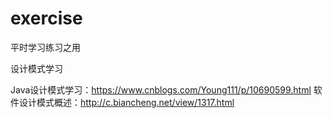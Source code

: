 # exercise
平时学习练习之用

设计模式学习

Java设计模式学习：https://www.cnblogs.com/Young111/p/10690599.html
软件设计模式概述：http://c.biancheng.net/view/1317.html